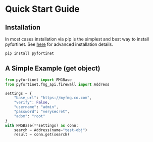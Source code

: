 # Quick Start Guide

## Installation

In most cases installation via pip is the simplest and best way to install pyfortinet.
See [here](installation.md) for advanced installation details.

```shell
pip install pyfortinet
```

## A Simple Example (get object)

```python
from pyfortinet import FMGBase
from pyfortinet.fmg_api.firewall import Address

settings = {
    "base_url": "https://myfmg.co.com",
    "verify": False,
    "username": "admin",
    "password": "verysecret",
    "adom": "root"
}
with FMGBase(**settings) as conn:
    search = Address(name="test-obj")
    result = conn.get(search)
```
